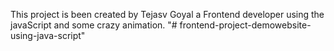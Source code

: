 This project is been created by Tejasv Goyal a Frontend developer using the javaScript and some crazy animation.
"# frontend-project-demowebsite-using-java-script" 
